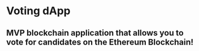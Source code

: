 # Voting dApp

## MVP blockchain application that allows you to vote for candidates on the Ethereum Blockchain!
